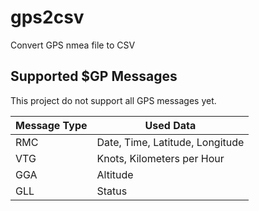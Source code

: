 # gps2csv
Convert GPS nmea file to CSV

## Supported $GP Messages
This project do not support all GPS messages yet.

| Message Type | Used Data |
|---|---|
|RMC|Date, Time, Latitude, Longitude|
|VTG|Knots, Kilometers per Hour|
|GGA|Altitude|
|GLL|Status|
